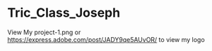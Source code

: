 # Tric_Class_Joseph

View My project-1.png or https://express.adobe.com/post/JADY9qe5AUvOR/ to view my logo
